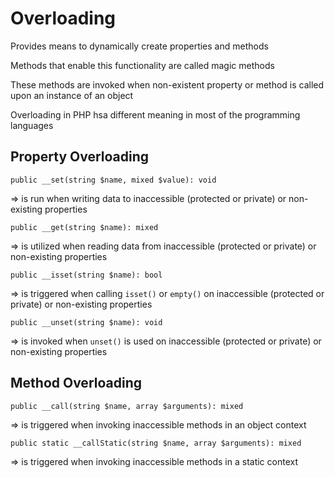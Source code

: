 
# Overloading  

Provides means to dynamically create properties and methods  

Methods that enable this functionality are called magic methods  

These methods are invoked when non-existent property or method is called upon an instance of an object  

Overloading in PHP hsa different meaning in most of the programming languages  


## Property Overloading  

`public __set(string $name, mixed $value): void`  

=> is run when writing data to inaccessible (protected or private) or non-existing properties  
  
`public __get(string $name): mixed`  

=> is utilized when reading data from inaccessible (protected or private) or non-existing properties  

`public __isset(string $name): bool`  

=> is triggered when calling `isset()` or `empty()` on inaccessible (protected or private) or non-existing properties  

`public __unset(string $name): void`   

=> is invoked when `unset()` is used on inaccessible (protected or private) or non-existing properties  


## Method Overloading  

`public __call(string $name, array $arguments): mixed`  

=> is triggered when invoking inaccessible methods in an object context  

`public static __callStatic(string $name, array $arguments): mixed`  

=> is triggered when invoking inaccessible methods in a static context  
